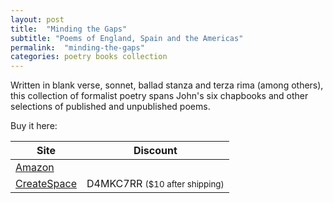 ```yaml
---
layout: post
title:  "Minding the Gaps"
subtitle: "Poems of England, Spain and the Americas"
permalink:  "minding-the-gaps"
categories: poetry books collection
---
```


Written in blank verse, sonnet, ballad stanza and terza rima (among others), this collection of formalist poetry spans John's six chapbooks and other selections of published and unpublished poems.

Buy it here:

| Site |  Discount |
|------|-----------|
| [Amazon](https://www.amazon.com/Minding-Gaps-Poems-England-Americas/dp/1545570000/) | |
| [CreateSpace](https://www.createspace.com/7117437) | D4MKC7RR <small>($10 after shipping)<small> |